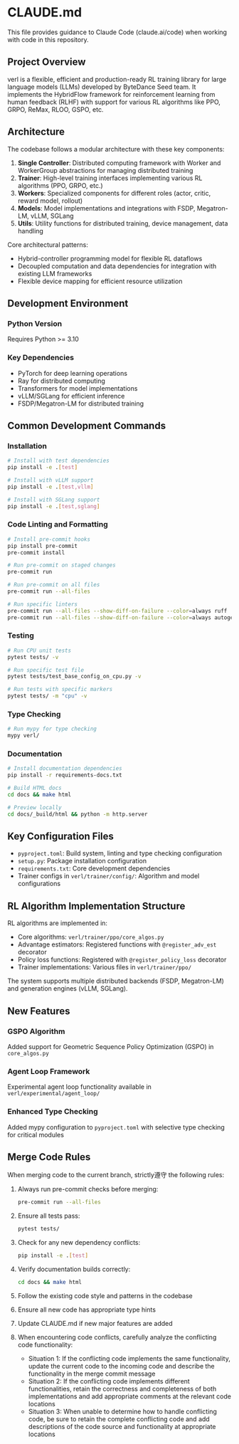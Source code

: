 # CLAUDE.md

This file provides guidance to Claude Code (claude.ai/code) when working with code in this repository.

## Project Overview

verl is a flexible, efficient and production-ready RL training library for large language models (LLMs) developed by ByteDance Seed team. It implements the HybridFlow framework for reinforcement learning from human feedback (RLHF) with support for various RL algorithms like PPO, GRPO, ReMax, RLOO, GSPO, etc.

## Architecture

The codebase follows a modular architecture with these key components:

1. **Single Controller**: Distributed computing framework with Worker and WorkerGroup abstractions for managing distributed training
2. **Trainer**: High-level training interfaces implementing various RL algorithms (PPO, GRPO, etc.)
3. **Workers**: Specialized components for different roles (actor, critic, reward model, rollout)
4. **Models**: Model implementations and integrations with FSDP, Megatron-LM, vLLM, SGLang
5. **Utils**: Utility functions for distributed training, device management, data handling

Core architectural patterns:
- Hybrid-controller programming model for flexible RL dataflows
- Decoupled computation and data dependencies for integration with existing LLM frameworks
- Flexible device mapping for efficient resource utilization

## Development Environment

### Python Version
Requires Python >= 3.10

### Key Dependencies
- PyTorch for deep learning operations
- Ray for distributed computing
- Transformers for model implementations
- vLLM/SGLang for efficient inference
- FSDP/Megatron-LM for distributed training

## Common Development Commands

### Installation
```bash
# Install with test dependencies
pip install -e .[test]

# Install with vLLM support
pip install -e .[test,vllm]

# Install with SGLang support
pip install -e .[test,sglang]
```

### Code Linting and Formatting
```bash
# Install pre-commit hooks
pip install pre-commit
pre-commit install

# Run pre-commit on staged changes
pre-commit run

# Run pre-commit on all files
pre-commit run --all-files

# Run specific linters
pre-commit run --all-files --show-diff-on-failure --color=always ruff
pre-commit run --all-files --show-diff-on-failure --color=always autogen-trainer-cfg
```

### Testing
```bash
# Run CPU unit tests
pytest tests/ -v

# Run specific test file
pytest tests/test_base_config_on_cpu.py -v

# Run tests with specific markers
pytest tests/ -m "cpu" -v
```

### Type Checking
```bash
# Run mypy for type checking
mypy verl/
```

### Documentation
```bash
# Install documentation dependencies
pip install -r requirements-docs.txt

# Build HTML docs
cd docs && make html

# Preview locally
cd docs/_build/html && python -m http.server
```

## Key Configuration Files

- `pyproject.toml`: Build system, linting and type checking configuration
- `setup.py`: Package installation configuration
- `requirements.txt`: Core development dependencies
- Trainer configs in `verl/trainer/config/`: Algorithm and model configurations

## RL Algorithm Implementation Structure

RL algorithms are implemented in:
- Core algorithms: `verl/trainer/ppo/core_algos.py`
- Advantage estimators: Registered functions with `@register_adv_est` decorator
- Policy loss functions: Registered with `@register_policy_loss` decorator
- Trainer implementations: Various files in `verl/trainer/ppo/`

The system supports multiple distributed backends (FSDP, Megatron-LM) and generation engines (vLLM, SGLang).

## New Features

### GSPO Algorithm
Added support for Geometric Sequence Policy Optimization (GSPO) in `core_algos.py`

### Agent Loop Framework
Experimental agent loop functionality available in `verl/experimental/agent_loop/`

### Enhanced Type Checking
Added mypy configuration to `pyproject.toml` with selective type checking for critical modules

## Merge Code Rules

When merging code to the current branch, strictly遵守 the following rules:

1. Always run pre-commit checks before merging:
   ```bash
   pre-commit run --all-files
   ```

2. Ensure all tests pass:
   ```bash
   pytest tests/
   ```

3. Check for any new dependency conflicts:
   ```bash
   pip install -e .[test]
   ```

4. Verify documentation builds correctly:
   ```bash
   cd docs && make html
   ```

5. Follow the existing code style and patterns in the codebase

6. Ensure all new code has appropriate type hints

7. Update CLAUDE.md if new major features are added

8. When encountering code conflicts, carefully analyze the conflicting code functionality:
   - Situation 1: If the conflicting code implements the same functionality, update the current code to the incoming code and describe the functionality in the merge commit message
   - Situation 2: If the conflicting code implements different functionalities, retain the correctness and completeness of both implementations and add appropriate comments at the relevant code locations
   - Situation 3: When unable to determine how to handle conflicting code, be sure to retain the complete conflicting code and add descriptions of the code source and functionality at appropriate locations